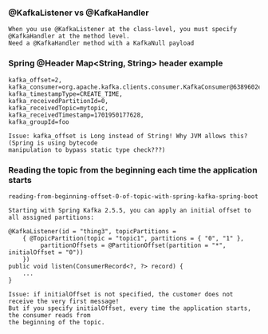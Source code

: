 ### @KafkaListener vs @KafkaHandler
	When you use @KafkaListener at the class-level, you must specify @KafkaHandler at the method level.
	Need a @KafkaHandler method with a KafkaNull payload

### Spring @Header Map<String, String> header example
	kafka_offset=2, 
 	kafka_consumer=org.apache.kafka.clients.consumer.KafkaConsumer@6389602e, 
  	kafka_timestampType=CREATE_TIME, 
   	kafka_receivedPartitionId=0, 
	kafka_receivedTopic=mytopic, 
 	kafka_receivedTimestamp=1701950177628, 
  	kafka_groupId=foo

 	Issue: kafka_offset is Long instead of String! Why JVM allows this? (Spring is using bytecode 
  	manipulation to bypass static type check???)

### Reading the topic from the beginning each time the application starts
	reading-from-beginning-offset-0-of-topic-with-spring-kafka-spring-boot
 
	Starting with Spring Kafka 2.5.5, you can apply an initial offset to all assigned partitions:
 
  	@KafkaListener(id = "thing3", topicPartitions =
        { @TopicPartition(topic = "topic1", partitions = { "0", "1" },
             partitionOffsets = @PartitionOffset(partition = "*", initialOffset = "0"))
        })
	public void listen(ConsumerRecord<?, ?> record) {
	    ...
	}

 	Issue: if initialOffset is not specified, the customer does not receive the very first message!
	But if you specify initialOffset, every time the application starts, the consumer reads from
   	the beginning of the topic.
